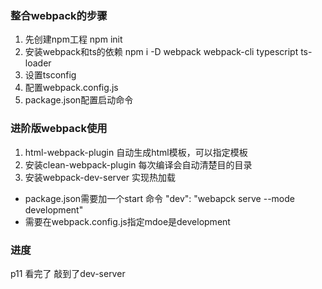 ### 整合webpack的步骤
1. 先创建npm工程 npm init
2. 安装webpack和ts的依赖 npm i -D webpack webpack-cli typescript ts-loader
3. 设置tsconfig
4. 配置webpack.config.js
4. package.json配置启动命令

### 进阶版webpack使用
1. html-webpack-plugin  自动生成html模板，可以指定模板
2. 安装clean-webpack-plugin 每次编译会自动清楚目的目录
3. 安装webpack-dev-server 实现热加载
  - package.json需要加一个start 命令 "dev": "webapck serve --mode development"
  - 需要在webpack.config.js指定mdoe是development

### 进度
p11 看完了 敲到了dev-server